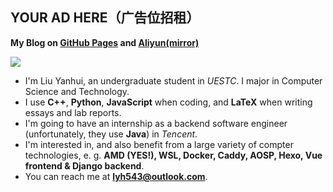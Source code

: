 ## **YOUR AD HERE**（广告位招租）

**My Blog on [GitHub Pages](https://lyh543.github.io/) and [Aliyun(mirror)](https://blog.lyh543.cn/)**

<div>
<div>
<img  src="https://github-readme-stats.vercel.app/api?username=lyh543&show_icons=true&locale=en"/>
<!-- <img  src="https://github-readme-stats.vercel.app/api/top-langs?username=lyh543&show_icons=true&locale=en&layout=compact"/> -->
</div>
</div>

* I'm Liu Yanhui, an undergraduate student in *UESTC*. I major in Computer Science and Technology.
* I use **C++**, **Python**, **JavaScript** when coding, and **LaTeX** when writing essays and lab reports.
* I'm going to have an internship as a backend software engineer (unfortunately, they use **Java**) in *Tencent*.
* I'm interested in, and also benefit from a large variety of compter technologies, e. g. **AMD (YES!), WSL, Docker, Caddy, AOSP, Hexo, Vue frontend & Django backend**.
* You can reach me at **lyh543@outlook.com**.
